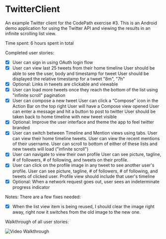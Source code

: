 TwitterClient
=============

An example Twitter client for the CodePath exercise #3. This is an Android demo application for using the Twitter API and viewing the results in an infinite scrolling list view. 

Time spent: 6 hours spent in total

Completed user stories:
 
 * [x] User can sign in using OAuth login flow
 * [x] User can view last 25 tweets from their home timeline
    User should be able to see the user, body and timestamp for tweet
    User should be displayed the relative timestamp for a tweet "8m", "7h"
 * [x] Optional: Links in tweets are clickable and viewable
 * [x] User can load more tweets once they reach the bottom of the list using "infinite scroll" pagination
 * [x] User can compose a new tweet
    User can click a “Compose” icon in the Action Bar on the top right
    User will have a Compose view opened
    User can enter a message and hit a button to post to twitter
    User should be taken back to home timeline with new tweet visible
 * [x] Optional: Improve the user interface and theme the app to feel twitter branded
 * [x] User can switch between Timeline and Mention views using tabs.
   User can view their home timeline tweets.
   User can view the recent mentions of their username.
   User can scroll to bottom of either of these lists and new tweets will load ("infinite scroll")
 * [x] User can navigate to view their own profile
   User can see picture, tagline, # of followers, # of following, and tweets on their profile.
 * [x] User can click on the profile image in any tweet to see another user's profile.
   User can see picture, tagline, # of followers, # of following, and tweets of clicked user.
   Profile view should include that user's timeline
 * [x] Optional: When a network request goes out, user sees an indeterminate progress indicator
 
Notes:
There are a few fixes needed:
 * [x] When the list view item is being reused, I should clear the image right away, right now it switches from the old image to the new one.

Walkthrough of all user stories:

![Video Walkthrough](twitterClientNew.gif)
